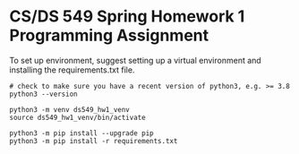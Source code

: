 # CS/DS 549 Spring Homework 1 Programming Assignment

To set up environment, suggest setting up a virtual environment and installing the requirements.txt file.

```commandline
# check to make sure you have a recent version of python3, e.g. >= 3.8
python3 --version

python3 -m venv ds549_hw1_venv
source ds549_hw1_venv/bin/activate

python3 -m pip install --upgrade pip
python3 -m pip install -r requirements.txt
```